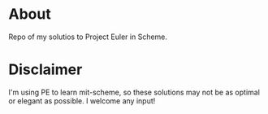 # About
Repo of my solutios to Project Euler in Scheme.

# Disclaimer
I'm using PE to learn mit-scheme, so these solutions may not be as optimal or
elegant as possible. I welcome any input!
